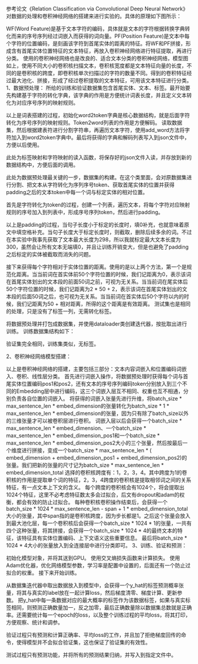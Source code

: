 参考论文《Relation Classification via Convolutional Deep Neural Network》对数据的处理和卷积神经网络的搭建来进行实验的。具体的原理如下图所示：

WF(Word Feature)是基于文本字符的编码，具体就是文本的字符根据转换字典转化而来的序号序列经过词嵌入而获得的词向量。PF(Position Feature)是文本中每个字符的位置编码，是刻画该字符到首尾实体的距离的特征。将WF和PF拼接，形成含有首尾实体位置特征的文本特征，再放入卷积神经网络进行特征提取，再进行分类。
使用的卷积神经网络也是改良的、适合文本分类的卷积神经网络，模型图如上，使用不同大小的卷积核扫描文本，卷积核宽度都是文本特征向量的长度，不同的是卷积核的跨度，即卷积核单次扫描过的字符的数量不同。得到的卷积特征经过最大池化、拼接，形成了经过卷积提取的文本特征，可用该文本特征进行分类。
1、数据预处理：
所给的训练和验证数据集包含首尾实体、文本、标签。最开始要先构建基于字符的转化字典，该字典的作用是方便统计词表长度，并且定义文本转化为对应序号序列的映射规则。

以上是词表搭建的过程，初始化word2token字典是核心数据结构，就是后面字符转化为序号序列的映射规则。Token2word列表的作用是方便解码。
读取数据集，然后根据建表符进行分割字符串，再遍历文本字符，使用add_word方法将字符加入到word2token字典中。最后将获得的字典和解码列表写入到json文件中，方便以后使用。

此处为标签映射和字符映射的读入函数，将保存好的json文件入读，并存放到新的数据结构中，方便后面的调用。


此处为数据预处理最关键的一步，数据集的构建。在这个类里面，会对原数据集进行分割、把文本从字符转化为序列序号token、获取首尾实体的位置并获得padding之后的文本token中每一个词与标定实体的相对位置。

首先是字符转化为token的过程，创建一个列表，遍历文本，将每个字符对应映射规则的序号加入到列表中，形成序号序列token，然后进行padding。

以上是padding的过程，当句子长度小于标定的长度时，填0补充，也就意味着原文中填空格补充。当句子长度大于标定长度时，则截取，删除后续多余的词。不过在本实验中我事先获取了文本最大长度为298，所以我就标定最大文本长度为300，虽然会让所有文本无端填0，并且让训练开销变大，但是也避免了padding之后标定的实体被截取而消失的问题。

接下来获得每个字符相对于实体位置的距离。使用的是以上两个方法，第一个是规范化距离。当当前词在首实体前50个字符位置的时候，我们记距离为0，表示该词在首尾实体划出的文本段的前面50词之前，可视为无关系。当当前词在尾实体后50个字符位置的时候，我们记距离为2 * 50 + 2，表示该词在首尾实体划出的文本段的后面50词之后，也可视为无关系。当当前词在首实体后50个字符以内的时候，我们记距离为50 + 相对距离，所得的这个距离是有效距离。
测试集也是相同的处理，只是没有了标签一列，无需转化标签。

将数据预处理并打包成数据集，并使用dataloader类创建迭代器，按批取出进行训练。
训练数据集结构如下：

验证集完全相同，训练集类似，无标签。

2、卷积神经网络模型搭建：

以上是卷积神经网络的搭建，主要包括三部分：文本内容词嵌入和位置编码词嵌入、卷积、线性层分类。
首先进行词嵌入操作，将数据预处理时获得每个词与首尾实体位置编码pos1和pos2，还有文本的序号序列编码token分别放入到三个不同的Embedding层中进行编码，这三个词嵌入层互不相同、权重也互不相通，分别负责各自位置的词嵌入。
将获得的词嵌入张量先进行升维，将batch_size * max_sentence_len * embed_dimension的张量转化为batch_size * 1 * max_sentence_len * embed_dimension的张量，因为只有除了batch_size以外的三维张量才可以被卷积层进行卷积。
词嵌入层以后会获得一个batch_size * max_sentence_len * embed_dimension、一个batch_size * max_sentence_len * embed_dimension_pos1和一个batch_size * max_sentence_len * embed_dimension_pos2大小的三个张量，然后按最后一个维度进行拼接，变成一个batch_size * max_sentence_len * ( embed_dimension + embed_dimension_pos1 + embed_dimension_pos2)的张量。我们把新的张量的尺寸记为batch_size * max_sentence_len * embed_dimension_total
选择的卷积核跨度有：1，2，3，4。其中跨度为1的卷积核的作用是提取单个词的特征，2，3，4跨度的卷积核是提取相邻词之间的关系特征，有一点文本上下文的含义。
每个跨度的卷积核会有1024个，将会提取出1024个特征，这里不必考虑特征数太多会过拟合，后文有dropout和adam的权衡，都会有效的防止过拟合。
每种卷积核卷积操作结束后，会获得一个batch_size * 1024 * max_sentence_len - span + 1 * embed_dimension_total大小的张量，其中span指的是卷积核跨度，因为步长都是1。之后这个张量会放入到最大池化层，每一个卷积核后会获得一个batch_size * 1024 * 1的张量，一共有四个这种张量，将其拼接，会获得一个batch_size * 1024 * 4的最终文本的特征，该特征具有实体位置编码、上下文语义这些重要信息。
最后将batch_size * 1024 * 4大小的张量放入到全连接层中进行分类即可。
3、训练、验证和预测：

初始化模型对象，并将其送到GPU。
使用交叉熵损失函数来计算损失。
使用Adam优化器，优化网络模型参数，学习率是配置中设置的，后面还有一个防止过拟合的权重。
接下来开始训练。

从数据集迭代器中取出数据放入到模型中，会获得一个y_hat的标签预测概率张量，将其与真实的label放在一起计算loss，然后梯度清零、梯度计算、更新参数。
把y_hat中每一条数据对应的最大概率的标签作为该数据标签，如果与真实标签相同，则预测正确数量加一，反之加零，最后正确数量除以数据集总数就是正确率。还需要统计每一个epoch的loss，以及整个训练过程的平均loss，将其打印，方便观察、统计和调参。

验证过程只有预测和计算正确率、平均loss的工作，并且加了拒绝梯度回传的命令，使得模型并不会拟合验证集，这也保证了验证集的有效性。

测试过程只有预测功能，并将所有的预测结果归纳，并写入到指定文件中。
